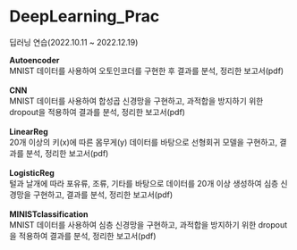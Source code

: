 # DeepLearning_Prac
딥러닝 연습(2022.10.11 ~ 2022.12.19)

<b>Autoencoder</b>
<br>MNIST 데이터를 사용하여 오토인코더를 구현한 후 결과를 분석, 정리한 보고서(pdf)<br><br>
<b>CNN</b>
<br>MNIST 데이터를 사용하여 합성곱 신경망을 구현하고, 과적합을 방지하기 위한 dropout을 적용하여 결과를 분석, 정리한 보고서(pdf)<br><br>
<b>LinearReg</b>
<br>20개 이상의 키(x)에 따른 몸무게(y) 데이터를 바탕으로 선형회귀 모델을 구현하고, 결과를 분석, 정리한 보고서(pdf)<br><br>
<b>LogisticReg</b>
<br>털과 날개에 따라 포유류, 조류, 기타를 바탕으로 데이터를 20개 이상 생성하여 심층 신경망을 구현하고, 결과를 분석, 정리한 보고서(pdf)<br><br>
<b>MINISTclassification</b>
<br>MNIST 데이터를 사용하여 심층 신경망을 구현하고, 과적합을 방지하기 위한 dropout을 적용하여 결과를 분석, 정리한 보고서(pdf)<br><br>
